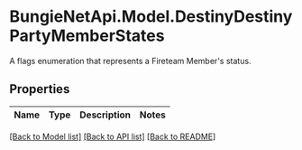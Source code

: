 # BungieNetApi.Model.DestinyDestinyPartyMemberStates
A flags enumeration that represents a Fireteam Member's status.
## Properties

Name | Type | Description | Notes
------------ | ------------- | ------------- | -------------

[[Back to Model list]](../README.md#documentation-for-models) [[Back to API list]](../README.md#documentation-for-api-endpoints) [[Back to README]](../README.md)

